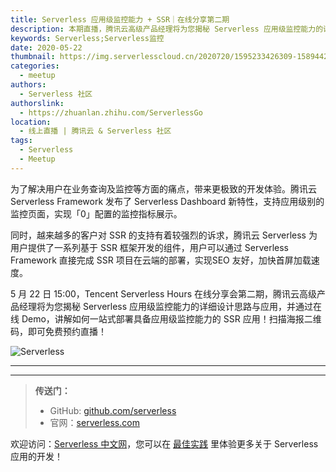 ```yaml
---
title: Serverless 应用级监控能力 + SSR｜在线分享第二期
description: 本期直播，腾讯云高级产品经理将为您揭秘 Serverless 应用级监控能力的详细设计思路与应用
keywords: Serverless;Serverless监控
date: 2020-05-22
thumbnail: https://img.serverlesscloud.cn/2020720/1595233426309-1589442691416-%E6%B5%B7%E6%8A%A5%281%29-sketch_%E5%89%AF%E6%9C%AC%20%281%29.jpg
categories:
  - meetup
authors:
  - Serverless 社区
authorslink:
  - https://zhuanlan.zhihu.com/ServerlessGo
location:
  - 线上直播 | 腾讯云 & Serverless 社区
tags:
  - Serverless
  - Meetup
---
```


为了解决用户在业务查询及监控等方面的痛点，带来更极致的开发体验。腾讯云 Serverless Framework 发布了 Serverless Dashboard 新特性，支持应用级别的监控页面，实现「0」配置的监控指标展示。

同时，越来越多的客户对 SSR 的支持有着较强烈的诉求，腾讯云 Serverless 为用户提供了一系列基于 SSR 框架开发的组件，用户可以通过 Serverless Framework 直接完成 SSR 项目在云端的部署，实现SEO 友好，加快首屏加载速度。

5 月 22 日 15:00，Tencent Serverless Hours 在线分享会第二期，腾讯云高级产品经理将为您揭秘 Serverless 应用级监控能力的详细设计思路与应用，并通过在线 Demo，讲解如何一站式部署具备应用级监控能力的 SSR 应用！扫描海报二维码，即可免费预约直播！

![Serverless](https://img.serverlesscloud.cn/2020514/1589442694081-%E6%B5%B7%E6%8A%A5%281%29-sketch.png)



---
<div id='scf-deploy-iframe-or-md'></div>

---

> **传送门：**
> - GitHub: [github.com/serverless](https://github.com/serverless/serverless/blob/master/README_CN.md)
> - 官网：[serverless.com](https://serverless.com/)

欢迎访问：[Serverless 中文网](https://serverlesscloud.cn/)，您可以在 [最佳实践](https://serverlesscloud.cn/best-practice) 里体验更多关于 Serverless 应用的开发！

